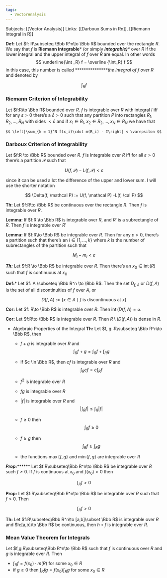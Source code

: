 ```yaml
---
tags:
  - VectorAnalysis
---
```

Subjects: [[Vector Analysis]] 
Links: [[Darboux Sums in Rn]], [[Riemann Integral in R]]

**Def:** Let $f: R\subseteq \Bbb R^n\to \Bbb R$ bounded over the rectangle $R$. We say that $f$ is **Riemann integrable*** (or simply _********integrable)*********_ over $R$ if the lower integral and the upper integral of $f$ over $R$ are equal. In other words
$$ \underline{\int _R} f = \overline {\int_R} f $$
in this case, this number is called ***************_the integral of $f$ over $R$_ and denoted by

$$ \int_R f $$

### Riemann Criterion of Integrability
Let $f:R\to \Bbb R$ bounded over $R$. $f$ is integrable over $R$ with integral $I$ iff for any $\varepsilon >0$ there’s a $\delta>0$ such that any partition $P$ into rectangles $R_1, R_2, \dots, R_N$ with sides $< \delta$ and if ${x_1 \in R_1, x_2 \in R_2, \dots ,x_N\in R_N}$ we have that

	$$ \left|\sum_{k = 1}^N f(x_i)\cdot m(R_i) - I\right| < \varepsilon $$

### Darboux Criterion of Integrability
Let $f:R \to \Bbb R$ bounded over $R$. $f$ is Integrable over $R$ iff for all $\varepsilon >0$ there’s a partition $\mathcal P$ such that

$$ U(f, \mathcal P) -L(f, \mathcal P) < \varepsilon $$

since it can be used a lot the difference of the upper and lower sum. I will use the shorter notation

$$ \Delta(f, \mathcal P) := U(f, \mathcal P) -L(f, \cal P) $$

********Th:******** Let $f:R\to \Bbb R$ be continuous over the rectangle $R$. Then $f$ is integrable over $R$.

**************Lemma:************** If $f:R \to \Bbb R$ is integrable over $R$, and $R'$ is a subrectangle of $R$. Then $f$ is integrable over $R'$

**************Lemma:************** If $f:R\to \Bbb R$ be integrable over $R$. Then for any $\varepsilon>0$, there’s a partition such that there’s an $i \in \{1, \dots, k\}$ where $k$ is the number of subrectangles of the partition such that

$$ M_i -m_i < \varepsilon $$

***************Th:*************** Let $f:R \to \Bbb R$ be integrable over $R$. Then there’s an $x_0 \in \operatorname{int}(R)$ such that $f$ is continuous at $x_0$

********Def:********* Let $f: A \subseteq \Bbb R^n \to \Bbb R$. Then the set $D_{f, A}$ or $D(f, A)$ is the set of all discontinuities of $f$ over $A$, or

$$ D(f, A) := \{x \in A\mid f \text{ is discontinuous at }x\} $$

********Cor:******** Let $f: R\to \Bbb R$ is integrable over $R$. Then $\operatorname{int}(D(f, A)= \varnothing$.

**********Cor:********** Let $f:R\to \Bbb R$ is integrable over $R$. Then $R\setminus (D(f,A))$ is dense in $R$.

- Algebraic Properties of the Integral
    ******Th:****** Let $f, g :R\subseteq \Bbb R^n\to \Bbb R$, then
    
    - $f+g$ is integrable over $R$ and
        $$ \int_R f+g = \int_R f+\int_R g $$
    - If $c \in \Bbb R$, then $cf$ is integrable over $R$ and$$ \int_R cf = c\int_R f $$
    - $f^2$ is integrable over $R$
    - $fg$ is integrable over $R$
    - $|f|$ is integrable over $R$ and $$ \left|\int_R f\right|\le \int_R |f| $$
        
    - $f \ge 0$ then $$ \int_R f \ge 0 $$
        
    - $f\ge g$ then $$ \int_R f \ge \int_R g $$
    - the functions $\max\{f,g\}$ and $\min\{f,g\}$ are integrable over $R$  

***Prop:********* Let $f:R\subseteq\Bbb R^n\to \Bbb R$ be integrable over $R$ such $f\ge 0$. If $f$ is continuous at $x_0$ and $f(x_0) >0$ then

$$ \int_R f >0 $$

********Prop:******** Let $f:R\subseteq\Bbb R^n\to \Bbb R$ be integrable over $R$ such that $f> 0$. Then

$$ \int_R f >0 $$

********Th:******** Let $f:R\subseteq\Bbb R^n\to [a,b]\subset \Bbb R$ is integrable over $R$ and $h:[a,b]\to \Bbb R$ be continuous, then $h\circ f$ is integrable over $R$.

### Mean Value Theorem for Integrals

Let $f,g:R\subseteq\Bbb R^n\to \Bbb R$ such that $f$ is continuous over $R$ and $g$ is integrable over $R$. Then

- $\int_R f = f(x_0) \cdot m(R)$ for some $x_0 \in R$
- if $g\ge 0$ then $\int_R fg = f(x_0) \int_R g$ for some $x_0 \in R$
